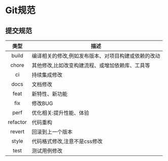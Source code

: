 # Git规范

## 提交规范

|   类型   | 描述                                                |
| :------: | --------------------------------------------------- |
|  build   | 编译相关的修改,例如发布版本、对项目构建或依赖的改动 |
|  chore   | 其他修改,比如改变构建流程、或增加依赖库、工具等     |
|    ci    | 持续集成修改                                        |
|   docs   | 文档修改                                            |
|   feat   | 新特性、新功能                                      |
|   fix    | 修改BUG                                             |
|   perf   | 优化相关:提升性能、体验                             |
| refactor | 代码重构                                            |
|  revert  | 回滚到上一个版本                                    |
|  style   | 代码格式修改,注意不是css修改                        |
|   test   | 测试用例修改                                        |


